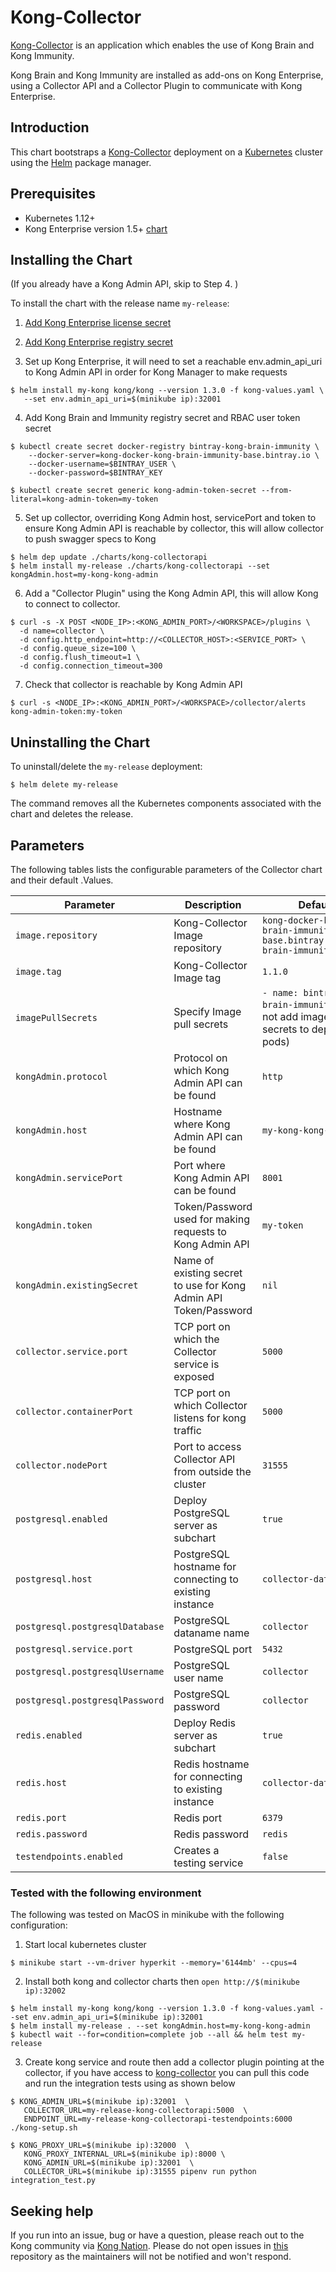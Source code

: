 # Kong-Collector

[Kong-Collector](https://konghq.com/products/kong-enterprise/kong-immunity) is
an application which enables the use of Kong Brain and Kong Immunity.

Kong Brain and Kong Immunity are installed as add-ons on Kong Enterprise, using
a Collector API and a Collector Plugin to communicate with Kong Enterprise.

## Introduction

This chart bootstraps a
[Kong-Collector](https://docs.konghq.com/enterprise/latest/brain-immunity/install-configure/)
deployment on a [Kubernetes](http://kubernetes.io) cluster using the
[Helm](https://helm.sh) package manager.

## Prerequisites

- Kubernetes 1.12+
- Kong Enterprise version 1.5+
  [chart](https://github.com/Kong/charts/tree/master/charts/kong#kong-enterprise)

## Installing the Chart

(If you already have a Kong Admin API, skip to Step 4. )

To install the chart with the release name `my-release`:

1. [Add Kong Enterprise license
   secret](https://github.com/Kong/charts/tree/master/charts/kong#kong-enterprise)

2. [Add Kong Enterprise registry
   secret](https://github.com/Kong/charts/tree/master/charts/kong#kong-enterprise-docker-registry-access)

3. Set up Kong Enterprise, it will need to set a reachable env.admin_api_uri to
   Kong Admin API in order for Kong Manager to make requests

```console
$ helm install my-kong kong/kong --version 1.3.0 -f kong-values.yaml \
   --set env.admin_api_uri=$(minikube ip):32001
```

4. Add Kong Brain and Immunity registry secret and RBAC user token secret

```console
$ kubectl create secret docker-registry bintray-kong-brain-immunity \
    --docker-server=kong-docker-kong-brain-immunity-base.bintray.io \
    --docker-username=$BINTRAY_USER \
    --docker-password=$BINTRAY_KEY

$ kubectl create secret generic kong-admin-token-secret --from-literal=kong-admin-token=my-token
```

5. Set up collector, overriding Kong Admin host, servicePort and token to ensure
   Kong Admin API is reachable by collector, this will allow collector to push
   swagger specs to Kong

```console
$ helm dep update ./charts/kong-collectorapi
$ helm install my-release ./charts/kong-collectorapi --set kongAdmin.host=my-kong-kong-admin
```

6. Add a "Collector Plugin" using the Kong Admin API, this will allow Kong to
connect to collector.

```console
$ curl -s -X POST <NODE_IP>:<KONG_ADMIN_PORT>/<WORKSPACE>/plugins \
  -d name=collector \
  -d config.http_endpoint=http://<COLLECTOR_HOST>:<SERVICE_PORT> \
  -d config.queue_size=100 \
  -d config.flush_timeout=1 \
  -d config.connection_timeout=300
```

7. Check that collector is reachable by Kong Admin API

```console
$ curl -s <NODE_IP>:<KONG_ADMIN_PORT>/<WORKSPACE>/collector/alerts kong-admin-token:my-token
```

## Uninstalling the Chart

To uninstall/delete the `my-release` deployment:

```console
$ helm delete my-release
```

The command removes all the Kubernetes components associated with the chart and
deletes the release.

## Parameters

The following tables lists the configurable parameters of the Collector chart
and their default .Values.

| Parameter                       | Description                                           | Default                                                                                  |
| ------------------------------- | ----------------------------------------------------- | ---------------------------------------------------------------------------------------- |
| `image.repository`              | Kong-Collector Image repository                       | `kong-docker-kong-brain-immunity-base.bintray.io/kong-brain-immunity`                    |
| `image.tag`                     | Kong-Collector Image tag                              | `1.1.0`                                                                                  |
| `imagePullSecrets`              | Specify Image pull secrets                            | `- name: bintray-kong-brain-immunity` (does not add image pull secrets to deployed pods) |
| `kongAdmin.protocol`                 | Protocol on which Kong Admin API can be found            | `http`                                                                     |
| `kongAdmin.host`                 | Hostname where Kong Admin API can be found            | `my-kong-kong-admin`                                                                     |
| `kongAdmin.servicePort`                 | Port where Kong Admin API can be found                | `8001`                                                                                   |
| `kongAdmin.token`                 | Token/Password used for making requests to Kong Admin API                | `my-token`                                                                                   |
| `kongAdmin.existingSecret`                 | Name of existing secret to use for Kong Admin API Token/Password               | `nil`                                                                                   |
| `collector.service.port`                      | TCP port on which the Collector service is exposed | `5000`                                                                                  |
| `collector.containerPort`                      | TCP port on which Collector listens for kong traffic | `5000`                                                                                  |
| `collector.nodePort`                      | Port to access Collector API from outside the cluster | `31555`                                                                                  |
| `postgresql.enabled` | Deploy PostgreSQL server as subchart                            | `true`                                                                              |
| `postgresql.host` | PostgreSQL hostname for connecting to existing instance                              | `collector-database`                                                                              |
| `postgresql.postgresqlDatabase` | PostgreSQL dataname name                              | `collector`                                                                              |
| `postgresql.service.port`       | PostgreSQL port                                       | `5432`                                                                                   |
| `postgresql.postgresqlUsername` | PostgreSQL user name                                  | `collector`                                                                              |
| `postgresql.postgresqlPassword` | PostgreSQL password                                   | `collector`                                                                              |
| `redis.enabled` | Deploy Redis server as subchart                            | `true`                                                                              |
| `redis.host` | Redis hostname for connecting to existing instance                              | `collector-database`                                                                              |
| `redis.port`                    | Redis port                                            | `6379`                                                                                   |
| `redis.password`                | Redis password                                        | `redis`                                                                                  |
| `testendpoints.enabled`         | Creates a testing service                             | `false`                                                                                  |

### Tested with the following environment

The following was tested on MacOS in minikube with the following configuration:

1. Start local kubernetes cluster

```console
$ minikube start --vm-driver hyperkit --memory='6144mb' --cpus=4
```

2. Install both kong and collector charts then `open http://$(minikube
   ip):32002`

```console
$ helm install my-kong kong/kong --version 1.3.0 -f kong-values.yaml --set env.admin_api_uri=$(minikube ip):32001
$ helm install my-release . --set kongAdmin.host=my-kong-kong-admin
$ kubectl wait --for=condition=complete job --all && helm test my-release
```

3. Create kong service and route then add a collector plugin pointing at the
   collector, if you have access to 
   [kong-collector](https://github.com/kong/kong-collector) you can pull this
   code and run the integration tests using as shown below

```console
$ KONG_ADMIN_URL=$(minikube ip):32001  \
   COLLECTOR_URL=my-release-kong-collectorapi:5000  \
   ENDPOINT_URL=my-release-kong-collectorapi-testendpoints:6000 ./kong-setup.sh

$ KONG_PROXY_URL=$(minikube ip):32000  \
   KONG_PROXY_INTERNAL_URL=$(minikube ip):8000 \
   KONG_ADMIN_URL=$(minikube ip):32001  \
   COLLECTOR_URL=$(minikube ip):31555 pipenv run python integration_test.py

```

## Seeking help

If you run into an issue, bug or have a question, please reach out to the Kong
community via [Kong Nation](https://discuss.konghq.com).
Please do not open issues in [this](https://github.com/helm/charts) repository
as the maintainers will not be notified and won't respond.
